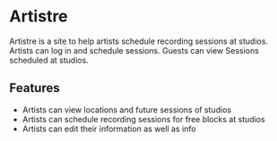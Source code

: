 # Artistre
Artistre is a site to help artists schedule recording sessions at studios. Artists can log in and schedule sessions. Guests can view
Sessions scheduled at studios.

## Features

* Artists can view locations and future sessions of studios
* Artists can schedule recording sessions for free blocks at studios
* Artists can edit their information as well as info